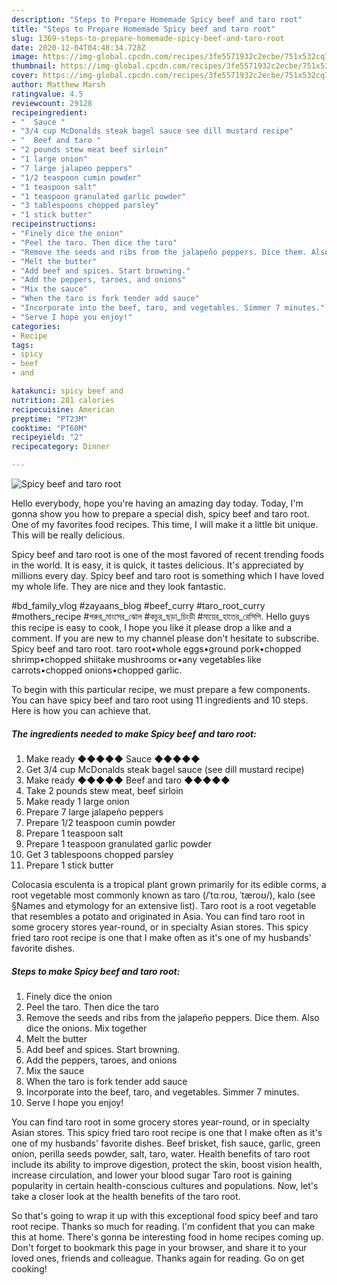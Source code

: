 ```yaml
---
description: "Steps to Prepare Homemade Spicy beef and taro root"
title: "Steps to Prepare Homemade Spicy beef and taro root"
slug: 1369-steps-to-prepare-homemade-spicy-beef-and-taro-root
date: 2020-12-04T04:48:34.728Z
image: https://img-global.cpcdn.com/recipes/3fe5571932c2ecbe/751x532cq70/spicy-beef-and-taro-root-recipe-main-photo.jpg
thumbnail: https://img-global.cpcdn.com/recipes/3fe5571932c2ecbe/751x532cq70/spicy-beef-and-taro-root-recipe-main-photo.jpg
cover: https://img-global.cpcdn.com/recipes/3fe5571932c2ecbe/751x532cq70/spicy-beef-and-taro-root-recipe-main-photo.jpg
author: Matthew Marsh
ratingvalue: 4.5
reviewcount: 29128
recipeingredient:
- "  Sauce "
- "3/4 cup McDonalds steak bagel sauce see dill mustard recipe"
- "  Beef and taro "
- "2 pounds stew meat beef sirloin"
- "1 large onion"
- "7 large jalapeo peppers"
- "1/2 teaspoon cumin powder"
- "1 teaspoon salt"
- "1 teaspoon granulated garlic powder"
- "3 tablespoons chopped parsley"
- "1 stick butter"
recipeinstructions:
- "Finely dice the onion"
- "Peel the taro. Then dice the taro"
- "Remove the seeds and ribs from the jalapeño peppers. Dice them. Also dice the onions. Mix together"
- "Melt the butter"
- "Add beef and spices. Start browning."
- "Add the peppers, taroes, and onions"
- "Mix the sauce"
- "When the taro is fork tender add sauce"
- "Incorporate into the beef, taro, and vegetables. Simmer 7 minutes."
- "Serve I hope you enjoy!"
categories:
- Recipe
tags:
- spicy
- beef
- and

katakunci: spicy beef and 
nutrition: 281 calories
recipecuisine: American
preptime: "PT23M"
cooktime: "PT60M"
recipeyield: "2"
recipecategory: Dinner

---
```



![Spicy beef and taro root](https://img-global.cpcdn.com/recipes/3fe5571932c2ecbe/751x532cq70/spicy-beef-and-taro-root-recipe-main-photo.jpg)

Hello everybody, hope you're having an amazing day today. Today, I'm gonna show you how to prepare a special dish, spicy beef and taro root. One of my favorites food recipes. This time, I will make it a little bit unique. This will be really delicious.

Spicy beef and taro root is one of the most favored of recent trending foods in the world. It is easy, it is quick, it tastes delicious. It's appreciated by millions every day. Spicy beef and taro root is something which I have loved my whole life. They are nice and they look fantastic.

#bd_family_vlog #zayaans_blog #beef_curry #taro_root_curry #mothers_recipe #গরুর_মাংসের_ঝোল #কচুর_ছড়া_চিংড়ী #মায়ের_হাতের_রেসিপি. Hello guys this recipe is easy to cook, I hope you like it please drop a like and a comment. If you are new to my channel please don&#39;t hesitate to subscribe. Spicy beef and taro root. taro root•whole eggs•ground pork•chopped shrimp•chopped shiitake mushrooms or•any vegetables like carrots•chopped onions•chopped garlic.


To begin with this particular recipe, we must prepare a few components. You can have spicy beef and taro root using 11 ingredients and 10 steps. Here is how you can achieve that.

<!--inarticleads1-->

##### The ingredients needed to make Spicy beef and taro root:

1. Make ready  ◆◆◆◆◆ Sauce ◆◆◆◆◆
1. Get 3/4 cup McDonalds steak bagel sauce (see dill mustard recipe)
1. Make ready  ◆◆◆◆◆ Beef and taro ◆◆◆◆◆
1. Take 2 pounds stew meat, beef sirloin
1. Make ready 1 large onion
1. Prepare 7 large jalapeño peppers
1. Prepare 1/2 teaspoon cumin powder
1. Prepare 1 teaspoon salt
1. Prepare 1 teaspoon granulated garlic powder
1. Get 3 tablespoons chopped parsley
1. Prepare 1 stick butter


Colocasia esculenta is a tropical plant grown primarily for its edible corms, a root vegetable most commonly known as taro (/ˈtɑːroʊ, ˈtæroʊ/), kalo (see §Names and etymology for an extensive list). Taro root is a root vegetable that resembles a potato and originated in Asia. You can find taro root in some grocery stores year-round, or in specialty Asian stores. This spicy fried taro root recipe is one that I make often as it&#39;s one of my husbands&#39; favorite dishes. 

<!--inarticleads2-->

##### Steps to make Spicy beef and taro root:

1. Finely dice the onion
1. Peel the taro. Then dice the taro
1. Remove the seeds and ribs from the jalapeño peppers. Dice them. Also dice the onions. Mix together
1. Melt the butter
1. Add beef and spices. Start browning.
1. Add the peppers, taroes, and onions
1. Mix the sauce
1. When the taro is fork tender add sauce
1. Incorporate into the beef, taro, and vegetables. Simmer 7 minutes.
1. Serve I hope you enjoy!


You can find taro root in some grocery stores year-round, or in specialty Asian stores. This spicy fried taro root recipe is one that I make often as it&#39;s one of my husbands&#39; favorite dishes. Beef brisket, fish sauce, garlic, green onion, perilla seeds powder, salt, taro, water. Health benefits of taro root include its ability to improve digestion, protect the skin, boost vision health, increase circulation, and lower your blood sugar Taro root is gaining popularity in certain health-conscious cultures and populations. Now, let&#39;s take a closer look at the health benefits of the taro root. 

So that's going to wrap it up with this exceptional food spicy beef and taro root recipe. Thanks so much for reading. I'm confident that you can make this at home. There's gonna be interesting food in home recipes coming up. Don't forget to bookmark this page in your browser, and share it to your loved ones, friends and colleague. Thanks again for reading. Go on get cooking!
